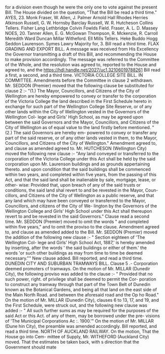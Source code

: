 for a division even though he were the only one to vote against the present Bill. The House divided on the question, "That the Bill be read a third time." AYES, 23. Monk Fraser, W. Allen, J. Palmer Arnold Hall Rhodes Herries Atkinson Russell, G. W. Hornsby Barclay Russell, W. R. Hutcheson Collins Tellers. Fisher Lang Lethbridge Colvin Fowlds Field. Fraser, A. L. D. Massey NOES, 20. Tanner Allen, E. G. McGowan Thompson, R. Mckenzie, R. Carroll Meredith Ward Duncan Millar Witheford. Ell Mills Tellers. Heke Buddo Hogg Seddon Laurenson. Symes Lawry Majority for, 3. Bill read a third time. FLAX GRADING AND EXPORT BILL. A message was received from His Excellency the Governor transmitting a draft of this Bill, and recommending the House to make provision accordingly. The message was referred to the Committee of the Whole, and the resolution was agreed to, reported to the House and agreed to, and the https://hdl.handle.net/2027/uc1.32106019788261 Bill read a first, a second, and a third time. VICTORIA COLLEGE SITE BILL. IN COMMITTEE. Amendments before the Committee in clause 2 withdrawn. Mr. SEDDON (Premier) moved that the following clause be substituted for clause 2 :- "(1.) The Mayor, Councillors, and Citizens of the City of Wellington are hereby empowered to convey or transfer to the corporation of the Victoria College the land described in the First Schedule hereto in exchange for such part of the Wellington College Site Reserve, or of any other lands within the City of Wellington vested in the Governors of the Wellington Col- lege and Girls' High School, as may be agreed upon between the said Governors and the Mayor, Councillors, and Citizens of the City of Wellington as of equal value to the land firstly before mentioned. " (2.) The said Governors are hereby em- powered to convey or transfer any part of the said reserve, or of any other lands vested in them, to the Mayor, Councillors, and Citizens of the City of Wellington." Amendment agreed to, and clause as amended agreed to. Mr. HUTCHESON (Wellington City) moved the following new clause :- "Any land conveyed or transferred to the corporation of the Victoria College under this Act shall be held by the said corporation upon Mr. Laurenson buildings and as grounds appertaining thereto. and upon condition that the said buildings shall be commenced within two years, and completed within five years, from the passing of this Act, and that the said land shall be inalienable by sale, mortgage, lease, or other- wise: Provided that, upon breach of any of the said trusts or conditions, the said land shal revert to and be revested in the Mayor, Coun- cillors, and Citizens of the City of Wellington as a public reserve, and that any land which may have been conveyed or transferred to the Mayor, Councillors, and citizens of the City of We- lington by the Governors of the Wellington College and Girls' High School under this Act shall thereupon revert to and be revested in the said Governors." Clause read a second time. Mr. SEDDON (Premier) moved to omit the words " and completed within five years," and to omit the proviso to the clause. Amendment agreed to, and clause as amended added to the Bill. Mr. SEDDON (Premier) moved the addition of the following new clause :- " Section eighteen of 'The Wellington Col- lege and Girls' High School Act, 1887,' is hereby amended by inserting, after the words ' the said buildings or either of them.' the words 'or such other buildings as may from time to time be deemed necessary."" New clause added. Bill reported, and read a third time. DUNEDIN CITY AND SUBURBAN TRAMWAYS BILL. Clause 5 .- Corporation deemed promoters cf tramways. On the motion of Mr. MILLAR (Dunedir City), the following proviso was added to the clause :- " Provided that no such power, right. of privilege shall be deemed to permit the Cor- poration to construct any tramway through that part of the Town Belt of Dunedin known as the Botanical Gardens, and being all that land on the east side of the Main North Road. and between the aforesaid road and the Op ho Road." On the motion of Mr. MILLAR (Dunedin City), clauses 6 to 13, 17, and 19, and the First Schedule, were struck out, and the following new clause was added :- " All such further sums as may be required for the purposes of the said Act or this Act. of any of them, may be borrowed under the pre- visions of 'The Municipal Corporations Ac :. 1900.'" On the motion of Mr. MILLAR (Dune hin City), the preamble was amended accordingly. Bill reported, and read a third time. NORTH OF AUCKLAND RAILWAY. On the motion, That the House go into Cem- mittee of Supply, Mr. WITHEFORD (Auckland City) moved. That the estimates be taken back, with s direction that the Government should mate 
